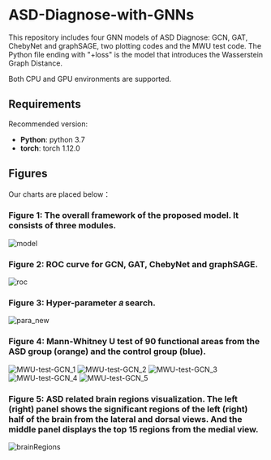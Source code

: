 # ASD-Diagnose-with-GNNs

This repository includes four GNN models of ASD Diagnose: GCN, GAT, ChebyNet and graphSAGE, two plotting codes and the MWU test code. The Python file ending with "+loss" is the model that introduces the Wasserstein Graph Distance.

Both CPU and GPU environments are supported.

## Requirements

Recommended version:

* **Python**: python 3.7 
* **torch**: torch 1.12.0

## Figures

Our charts are placed below：
### Figure 1: The overall framework of the proposed model. It consists of three modules.
![model](https://github.com/lobster2023/ASD-Diagnose-with-GNNs/assets/133120607/fd9a7606-cdfd-4a8e-8705-5d3eff93902f)

### Figure 2: ROC curve for GCN, GAT, ChebyNet and graphSAGE.
![roc](https://github.com/lobster2023/ASD-Diagnose-with-GNNs/assets/133120607/64e3e045-aac1-4c79-8c84-4e81d8cb8525)

### Figure 3: Hyper-parameter 𝑎 search.
![para_new](https://github.com/lobster2023/ASD-Diagnose-with-GNNs/assets/133120607/1f77c961-7553-4d4d-a2fc-d6ddf27f6605)

### Figure 4: Mann-Whitney U test of 90 functional areas from the ASD group (orange) and the control group (blue).
![MWU-test-GCN_1](https://github.com/lobster2023/ASD-Diagnose-with-GNNs/assets/133120607/4fbd633c-9366-457b-924a-0589ed6d447c)
![MWU-test-GCN_2](https://github.com/lobster2023/ASD-Diagnose-with-GNNs/assets/133120607/3605a8f5-fa6d-4443-9f98-d5638ebc7351)
![MWU-test-GCN_3](https://github.com/lobster2023/ASD-Diagnose-with-GNNs/assets/133120607/136488c0-9612-4024-b685-49dbce649a06)
![MWU-test-GCN_4](https://github.com/lobster2023/ASD-Diagnose-with-GNNs/assets/133120607/bd5a710e-1ce1-4d5b-b963-1f92d62aff64)
![MWU-test-GCN_5](https://github.com/lobster2023/ASD-Diagnose-with-GNNs/assets/133120607/fa2d719f-e414-44e6-aa0e-65fb90183876)

### Figure 5: ASD related brain regions visualization. The left (right) panel shows the significant regions of the left (right) half of the brain from the lateral and dorsal views. And the middle panel displays the top 15 regions from the medial view.
![brainRegions](https://github.com/lobster2023/ASD-Diagnose-with-GNNs/assets/133120607/a767db45-88b7-40c0-bc43-e683d09293a9)











